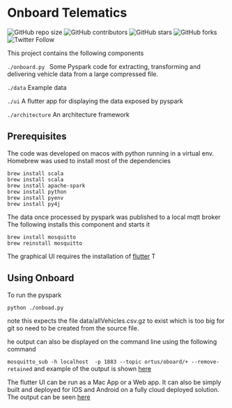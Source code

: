 # Onboard Telematics

<!--- These are examples. See https://shields.io for others or to customize this set of shields. You might want to include dependencies, project status and licence info here --->

![GitHub repo size](https://img.shields.io/github/repo-size/jamuk1401/onboard)
![GitHub contributors](https://img.shields.io/github/contributors/jamuk1401/onboard)
![GitHub stars](https://img.shields.io/github/stars/jamuk1401/onboard?style=social)
![GitHub forks](https://img.shields.io/github/forks/jamuk1401/onboard?style=social)
![Twitter Follow](https://img.shields.io/twitter/follow/jam1401?style=social)

This project contains the following components

`./onboard.py ` Some Pyspark code for extracting, transforming and delivering vehicle data from a large compressed file.

`./data` Example data

`./ui` A flutter app for displaying the data exposed by pyspark

`./architecture` An architecture framework

## Prerequisites

The code was developed on macos with python running in a virtual env. Homebrew was used to install most of the dependencies

```
brew install scala
brew install scala
brew install apache-spark
brew install python
brew install pyenv
brew install py4j
```

The data once processed by pyspark was published to a local mqtt broker The following installs this component and starts it

```
brew install mosquitto
brew reinstall mosquitto
```

The graphical UI requires the installation of [flutter](https://flutter.dev/) T

## Using Onboard

To run the pyspark

`python ./onboad.py`

note this expects the file data/allVehicles.csv.gz to exist which is too big for git so need to be created from the source file.

he output can also be displayed on the command line using the following command

`mosquitto_sub -h localhost  -p 1883 --topic ortus/oboard/+ --remove-retained` and example of the output is shown [here](https://drive.google.com/file/d/1dGo21req2URmTSca-qbTJ8QyGpbdj3pB/view?usp=sharing)

The flutter UI can be run as a Mac App or a Web app. It can also be simply built and deployed for IOS and Android on a fully cloud deployed solution. The output can be seen [here](https://drive.google.com/file/d/1dI8rDulktmakJAeIiAaY951zfPCAzUZ0/view?usp=sharing)
